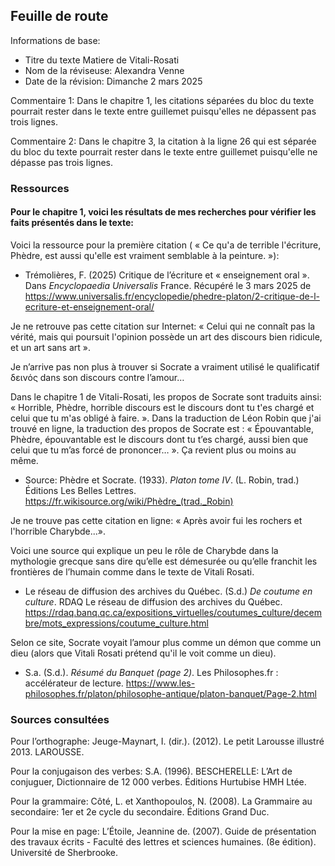 ## Feuille de route

Informations de base:
* Titre du texte Matiere de Vitali-Rosati
* Nom de la réviseuse: Alexandra Venne
* Date de la révision: Dimanche 2 mars 2025

Commentaire 1: Dans le chapitre 1, les citations séparées du bloc du texte pourrait rester dans le texte entre guillemet puisqu'elles ne dépassent pas trois lignes. 

Commentaire 2: Dans le chapitre 3, la citation à la ligne 26 qui est séparée du bloc du texte pourrait rester dans le texte entre guillemet puisqu'elle ne dépasse pas trois lignes.

### Ressources
#### Pour le chapitre 1, voici les résultats de mes recherches pour vérifier les faits présentés dans le texte:

Voici la ressource pour la première citation ( « Ce qu'a de terrible l'écriture, Phèdre, est aussi qu'elle est vraiment semblable à la peinture. »):
* Trémolières, F. (2025) Critique de l’écriture et « enseignement oral ». Dans *Encyclopaedia Universalis* France. Récupéré le 3 mars 2025 de https://www.universalis.fr/encyclopedie/phedre-platon/2-critique-de-l-ecriture-et-enseignement-oral/

Je ne retrouve pas cette citation sur Internet: « Celui qui ne connaît pas la vérité, mais qui poursuit l'opinion possède un art des discours bien ridicule, et un art sans art ». 

Je n’arrive pas non plus à trouver si Socrate a vraiment utilisé le qualificatif δεινός dans son discours contre l’amour…

Dans le chapitre 1 de Vitali-Rosati, les propos de Socrate sont traduits ainsi: « Horrible, Phèdre, horrible discours est le discours dont tu t'es chargé et celui que tu m'as obligé à faire. ». Dans la traduction de Léon Robin que j'ai trouvé en ligne, la traduction des propos de Socrate est : « Épouvantable, Phèdre, épouvantable est le discours dont tu t’es chargé, aussi bien que celui que tu m’as forcé de prononcer… ». Ça revient plus ou moins au même.
* Source: Phèdre et Socrate. (1933). *Platon tome IV*. (L. Robin, trad.) Éditions Les Belles Lettres. https://fr.wikisource.org/wiki/Phèdre_(trad._Robin)

Je ne trouve pas cette citation en ligne: « Après avoir fui les rochers et l'horrible Charybde...».

Voici une source qui explique un peu le rôle de Charybde dans la mythologie grecque sans dire qu’elle est démesurée ou qu’elle franchit les frontières de l’humain comme dans le texte de Vitali Rosati.
* Le réseau de diffusion des archives du Québec. (S.d.) *De coutume en culture*. RDAQ Le réseau de diffusion des archives du Québec. https://rdaq.banq.qc.ca/expositions_virtuelles/coutumes_culture/decembre/mots_expressions/coutume_culture.html

Selon ce site, Socrate voyait l’amour plus comme un démon que comme un dieu (alors que Vitali Rosati prétend qu'il le voit comme un dieu).
* S.a. (S.d.). *Résumé du Banquet (page 2)*. Les Philosophes.fr : accélérateur de lecture. https://www.les-philosophes.fr/platon/philosophe-antique/platon-banquet/Page-2.html

### Sources consultées
Pour l’orthographe: 
Jeuge-Maynart, I. (dir.). (2012). Le petit Larousse illustré 2013. LAROUSSE.

Pour la conjugaison des verbes:
S.A. (1996). BESCHERELLE: L’Art de conjuguer, Dictionnaire de 12 000 verbes. Éditions Hurtubise HMH Ltée.

Pour la grammaire:
Côté, L. et Xanthopoulos, N. (2008). La Grammaire au secondaire: 1er et 2e cycle du secondaire. Éditions Grand Duc.

Pour la mise en page:
L’Étoile, Jeannine de. (2007). Guide de présentation des travaux écrits - Faculté des lettres et sciences humaines. (8e édition). Université de Sherbrooke.
